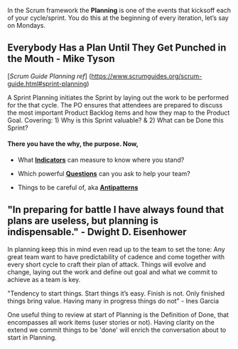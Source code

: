 In the Scrum framework the **Planning** is one of the events that kicksoff each of your cycle/sprint. You do this at the beginning of every iteration, let’s say on Mondays. 

## Everybody Has a Plan Until They Get Punched in the Mouth - Mike Tyson

[*Scrum Guide Planning ref*] (https://www.scrumguides.org/scrum-guide.html#sprint-planning)

A Sprint Planning initiates the Sprint by laying out the work to be performed for the that cycle.
The PO ensures that attendees are prepared to discuss the most important Product Backlog items and how they map to the Product Goal. 
Covering: 1) Why is this Sprint valuable? & 2) What can be Done this Sprint?

#### There you have the why, the purpose. Now,

* What [**Indicators**](https://github.com/GarciaInes/Scrum-Mastering/blob/754d1135a0cf0262abe7b457f0d9f47a7a559515/Planning/Indicators.md) can measure to know where you stand?

* Which powerful [**Questions**](https://github.com/GarciaInes/Scrum-Mastering/blob/754d1135a0cf0262abe7b457f0d9f47a7a559515/Planning/Questions.md) can you ask to help your team?

* Things to be careful of, aka [**Antipatterns**](https://github.com/GarciaInes/Scrum-Mastering/blob/754d1135a0cf0262abe7b457f0d9f47a7a559515/Planning/Antipatterns.md)


## "In preparing for battle I have always found that plans are useless, but planning is indispensable." - Dwight D. Eisenhower

In planning keep this in mind even read up to the team to set the tone: 
Any great team want to have predictability of cadence and come together with every short cycle to craft their plan of attack.
Things will evolve and change, laying out the work and define out goal and what we commit to achieve as a team is key.


"Tendency to start things.
Start things it’s easy.
Finish is not.
Only finished things bring value.
Having many in progress things do not" - Ines Garcia

One useful thing to review at start of Planning is the Definition of Done, that encompasses all work items (user stories or not). Having clarity on the extend we commit things to be 'done' will enrich the conversation about to start in Planning.
